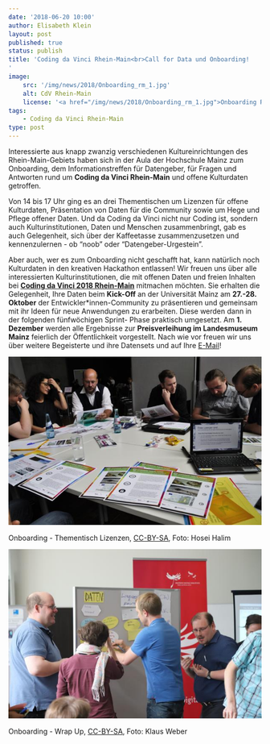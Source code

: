```yaml
---
date: '2018-06-20 10:00'
author: Elisabeth Klein
layout: post
published: true
status: publish
title: 'Coding da Vinci Rhein-Main<br>Call for Data und Onboarding!
'
image:
    src: '/img/news/2018/Onboarding_rm_1.jpg'
    alt: CdV Rhein-Main
    license: '<a href="/img/news/2018/Onboarding_rm_1.jpg">Onboarding Rhein-Main</a>, <a href="https://creativecommons.org/licenses/by-sa/4.0/">CC-BY-SA</a>, Foto: Nicole Bruhn'
tags:
    - Coding da Vinci Rhein-Main
type: post
---
```

<p>
Interessierte aus knapp zwanzig verschiedenen Kultureinrichtungen des Rhein-Main-Gebiets haben sich in der Aula der Hochschule Mainz zum Onboarding, dem Informationstreffen für Datengeber, für Fragen und Antworten rund um <strong>Coding da Vinci Rhein-Main</strong> und offene Kulturdaten getroffen.</p>
<p>
Von 14 bis 17 Uhr ging es an drei Thementischen um Lizenzen für offene Kulturdaten, Präsentation von Daten für die Community sowie um Hege und Pflege offener Daten. Und da Coding da Vinci nicht nur Coding ist, sondern auch Kulturinstitutionen, Daten und Menschen zusammenbringt, gab es auch Gelegenheit, sich über der Kaffeetasse zusammenzusetzen und kennenzulernen - ob “noob” oder “Datengeber-Urgestein”.</p>
<p>
Aber auch, wer es zum Onboarding nicht geschafft hat, kann natürlich noch Kulturdaten in den kreativen Hackathon entlassen! Wir freuen uns über alle interessierten Kulturinstitutionen, die mit offenen Daten und freien Inhalten bei <a href="https://codingdavinci.de/events/rheinmain"><strong>Coding da Vinci 2018 Rhein-Main</strong></a> mitmachen möchten. Sie erhalten die Gelegenheit, Ihre Daten beim <strong>Kick-Off</strong> an der Universität Mainz am <strong>27.-28. Oktober</strong> der Entwickler*innen-Community zu präsentieren und gemeinsam mit ihr Ideen für neue Anwendungen zu erarbeiten. Diese werden dann in der folgenden fünfwöchigen Sprint- Phase praktisch umgesetzt. Am <strong>1. Dezember</strong> werden alle Ergebnisse zur <strong>Preisverleihung im Landesmuseum Mainz</strong> feierlich der Öffentlichkeit vorgestellt. Nach wie vor freuen wir uns über weitere Begeisterte und ihre Datensets und auf Ihre <a href="mailto:cdvrhein-main@ub.uni-mainz.de">E-Mail</a>!</p>
<div class="row">
<div class="col-md-6">
<img class="img-responsive center-block image-content" src="/img/news/2018/Onboarding_rm_2.jpg" alt="Onboarding - Thementisch Lizenzen">
<p class="image-caption">Onboarding - Thementisch Lizenzen, <a href="https://creativecommons.org/licenses/by-sa/4.0/">CC-BY-SA</a>, Foto: Hosei Halim</p>
</div>
<div class="col-md-6">
<img class="img-responsive center-block image-content" src="/img/news/2018/Onboarding_rm_3.jpg" alt="Onboarding - Wrap Up">
<p class="image-caption">Onboarding - Wrap Up, <a href="https://creativecommons.org/licenses/by-sa/4.0/">CC-BY-SA</a>, Foto: Klaus Weber</p>
</div>
</div>
